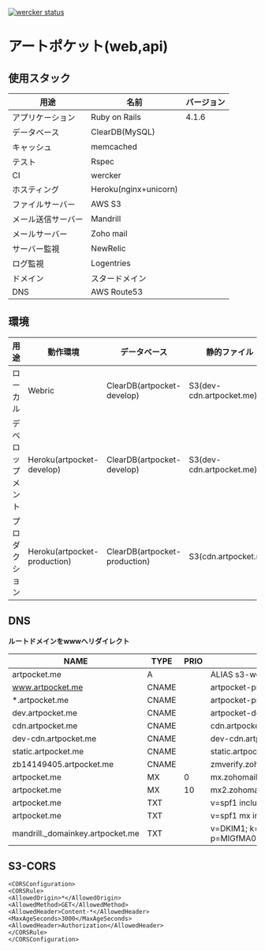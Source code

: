 [![wercker status](https://app.wercker.com/status/c4780fc9b210a5c21c81807b419b4d10/s "wercker status")](https://app.wercker.com/project/bykey/c4780fc9b210a5c21c81807b419b4d10)

# アートポケット(web,api)

## 使用スタック
|用途|名前|バージョン|
|---|---|---|
|アプリケーション|Ruby on Rails |4.1.6|
|データベース|ClearDB(MySQL)||
|キャッシュ|memcached||
|テスト|Rspec||
|CI|wercker||
|ホスティング|Heroku(nginx+unicorn)||
|ファイルサーバー|AWS S3||
|メール送信サーバー|Mandrill||
|メールサーバー|Zoho mail||
|サーバー監視|NewRelic||
|ログ監視|Logentries||
|ドメイン|スタードメイン||
|DNS|AWS Route53||


## 環境
|用途|動作環境|データベース|静的ファイル|
|---|---|---|---|
|ローカル|Webric|ClearDB(artpocket-develop)|S3(dev-cdn.artpocket.me)|
|デベロップメント|Heroku(artpocket-develop)|ClearDB(artpocket-develop)|S3(dev-cdn.artpocket.me)|
|プロダクション|Heroku(artpocket-production)|ClearDB(artpocket-production)|S3(cdn.artpocket.me)|

## DNS
**ルートドメインをwwwへリダイレクト**

|NAME|TYPE|PRIO|CONTENT|
|---|---|---|---|
|artpocket.me|A||ALIAS s3-website-ap-northeast-1.amazonaws.com|
|www.artpocket.me|CNAME||artpocket-production.herokuapp.com|
|*.artpocket.me|CNAME||artpocket-production.herokuapp.com|
|dev.artpocket.me|CNAME||artpocket-development.herokuapp.com|
|cdn.artpocket.me|CNAME||cdn.artpocket.me.s3-ap-northeast-1.amazonaws.com|
|dev-cdn.artpocket.me|CNAME||dev-cdn.artpocket.me.s3-ap-northeast-1.amazonaws.com|
|static.artpocket.me|CNAME||static.artpocket.me.s3-ap-northeast-1.amazonaws.com|
|zb14149405.artpocket.me|CNAME||zmverify.zoho.com|
|artpocket.me|MX|0|mx.zohomail.com|
|artpocket.me|MX|10|mx2.zohomail.com|
|artpocket.me|TXT||v=spf1 include:spf.mandrillapp.com ?all|
|artpocket.me|TXT||v=spf1 mx include:zoho.com ~all|
|mandrill._domainkey.artpocket.me|TXT||v=DKIM1; k=rsa; p=MIGfMA0GCSqGSIb3DQEBAQUAA4GNADCBiQKBgQCrLHiExVd55zd/IQ/J/mRwSRMAocV/hMB3jXwaHH36d9NaVynQFYV8NaWi69c1veUtRzGt7yAioXqLj7Z4TeEUoOLgrKsn8YnckaGs9i3B3tVFB+Ch/4mPhXWiNfNdynHWBcPcbJ8kjEQ2U8y78dHZj1YeRXXVvWob2OaKynO8/lQIDAQAB;|

## S3-CORS
```
<CORSConfiguration>
<CORSRule>
<AllowedOrigin>*</AllowedOrigin>
<AllowedMethod>GET</AllowedMethod>
<AllowedHeader>Content-*</AllowedHeader>
<MaxAgeSeconds>3000</MaxAgeSeconds>
<AllowedHeader>Authorization</AllowedHeader>
</CORSRule>
</CORSConfiguration>
```
